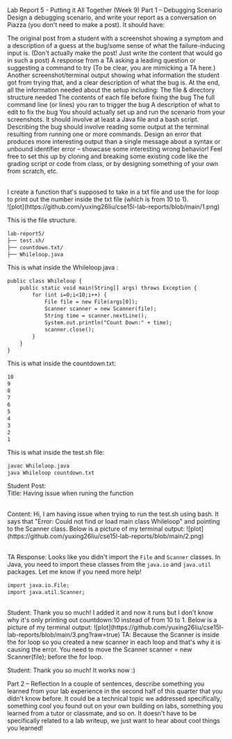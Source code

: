 Lab Report 5 - Putting it All Together (Week 9)
Part 1 – Debugging Scenario
Design a debugging scenario, and write your report as a conversation on Piazza (you don't need to make a post). It should have:

The original post from a student with a screenshot showing a symptom and a description of a guess at the bug/some sense of what the failure-inducing input is. (Don't actually make the post! Just write the content that would go in such a post)
A response from a TA asking a leading question or suggesting a command to try (To be clear, you are mimicking a TA here.)
Another screenshot/terminal output showing what information the student got from trying that, and a clear description of what the bug is.
At the end, all the information needed about the setup including:
The file & directory structure needed
The contents of each file before fixing the bug
The full command line (or lines) you ran to trigger the bug
A description of what to edit to fix the bug
You should actually set up and run the scenario from your screenshots. It should involve at least a Java file and a bash script. Describing the bug should involve reading some output at the terminal resulting from running one or more commands. Design an error that produces more interesting output than a single message about a syntax or unbound identifier error – showcase some interesting wrong behavior! Feel free to set this up by cloning and breaking some existing code like the grading script or code from class, or by designing something of your own from scratch, etc.
<br>

<br>
I create a function that's supposed to take in a txt file and use the for loop to print out the number inside the txt file (which is from 10 to 1). <br>
![plot](https://github.com/yuxing26liu/cse15l-lab-reports/blob/main/1.png)

<br>

This is the file structure. 
```
lab-report5/
├── test.sh/
├── countdown.txt/
├── Whileloop.java
```

This is what inside the Whileloop.java :
```
public class Whileloop {
    public static void main(String[] args) throws Exception {
        for (int i=0;i<10;i++) {
            File file = new File(args[0]);
            Scanner scanner = new Scanner(file);
            String time = scanner.nextLine();
            System.out.println("Count Down:" + time);
            scanner.close();
        }
    }
}

```
This is what inside the countdown.txt: 
```
10
9
8
7
6
5
4
3
2
1
```

This is what inside the test.sh file:
```
javac Whileloop.java
java Whileloop countdown.txt 

```

Student Post: <br>
Title: Having issue when runing the function<br>

<br>
Content: 
Hi, I am having issue when trying to run the test.sh using bash. It says that "Error: Could not find or load main class Whileloop" and pointing to the Scanner class. 
Below is a picture of my terminal output: 
![plot](https://github.com/yuxing26liu/cse15l-lab-reports/blob/main/2.png)


<br> 
<br> 

TA Response: 
Looks like you didn't import the `File` and `Scanner` classes.  In Java, you need to import these classes from the `java.io` and `java.util` packages. Let me know if you need more help! 
```
import java.io.File;
import java.util.Scanner;
```
<br>
Student: 
Thank you so much! I added it and now it runs but I don't know why it's only printing out countdown:10 instead of from 10 to 1. 
Below is a picture of my terminal output: 
![plot](https://github.com/yuxing26liu/cse15l-lab-reports/blob/main/3.png?raw=true)
TA: 
Because the Scanner is inside the for loop so you created a new scanner in each loop and that's why it is causing the error. You need to move the Scanner scanner = new Scanner(file); before the for loop. 

Student: 
Thank you so much! It works now :) 

Part 2 – Reflection
In a couple of sentences, describe something you learned from your lab experience in the second half of this quarter that you didn't know before. It could be a technical topic we addressed specifically, something cool you found out on your own building on labs, something you learned from a tutor or classmate, and so on. It doesn't have to be specifically related to a lab writeup, we just want to hear about cool things you learned!

